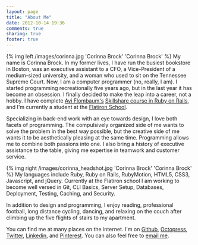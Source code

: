 ```yaml
---
layout: page
title: "About Me"
date: 2012-10-14 19:36
comments: true
sharing: true
footer: true
---
```

{% img left /images/corinna.jpg 'Corinna Brock' 'Corinna Brock' %}
My name is Corinna Brock.  In my former lives, I have run the busiest bookstore in Boston, was an executive assistant to a CFO, a Vice-President of a medium-sized university, and a woman who used to sit on the Tennessee Supreme Court. Now, I am a computer programmer (no, really, I am).  I started programming recreationally five years ago, but in the last year it has become an obsession. I finally decided to make the leap into a career, not a hobby. I have complete [Avi Flombaum's](http://www.linkedin.com/in/aviflombaum) [Skillshare course in Ruby on Rails](http://www.skillshare.com/Become-a-Ruby-on-Rails-Developer-An-Intensive-5-Week-Course/962578898), and I'm currently a student at the [Flatiron School](http://flatironschool.com).

Specializing in back-end work with an eye towards design, I love both facets of programming. The compulsively organized side of me wants to solve the problem in the best way possible, but the creative side of me wants it to be aesthetically pleasing at the same time. Programming allows me to combine both passions into one. I also bring a history of executive assistance to the table, giving me expertise in teamwork and customer service.

{% img right /images/corinna_headshot.jpg 'Corinna Brock' 'Corinna Brock' %}
My languages include Ruby, Ruby on Rails, RubyMotion, HTML5, CSS3, Javascript, and jQuery.  Currently at the Flatiron school I am working to become well versed in Git, CLI Basics, Server Setup, Databases, Deployment, Testing, Caching, and Security.

In addition to design and programming, I enjoy reading, professional football, long distance cycling, dancing, and relaxing on the couch after climbing up the five flights of stairs to my apartment.

You can find me at many places on the internet. I'm on [Github](http://github.cjbrock.com), [Octopress](http://cjbrock.github.com), [Twitter](http://twitter.com/cjnboston), [Linkedin](http://www.linkedin.com/profile/view?id=29204071), and [Pinterest](http://pinterest.com/cjnboston/). You can also feel free to [email me](mailto:corinna.brock@gmail.com).  